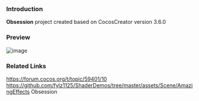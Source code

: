### Introduction
**Obsession** project created based on CocosCreator version 3.6.0

### Preview
![image](../../../image/202207/2022070401.png)

### Related Links
https://forum.cocos.org/t/topic/59401/10        
https://github.com/fylz1125/ShaderDemos/tree/master/assets/Scene/AmazingEffects Obsession